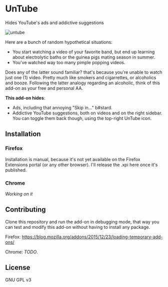 # UnTube
Hides YouTube's ads and addictive suggestions

![untube](http://www.cattaneo.uy/public/untube-1.png)

Here are a bunch of random hypothetical situations:
* You start watching a video of your favorite band, but end up learning about electrolytic baths or the guinea pigs mating season in summer.
* You've watched way too many pimple popping videos.

Does any of the latter sound familiar? that's because you're unable to watch just one (1) video. Pretty much like smokers and cigarrettes, or alcoholics and booze.
Following the latter analogy regarding an alcoholic, think of this add-on as your free and personal AA.

**This add-on hides**:
* Ads, including that annoying "Skip in..." b#stard.
* Addictive YouTube suggestions, both on videos and on the right sidebar. You can toggle them back though, using the top-right UnTube icon.

## Installation

### Firefox
Installation is manual, because it's not yet available on the Firefox Extensions portal (or any other browser).
I'll release the .xpi here once it's published.

### Chrome
_Working on it_

## Contributing
Clone this repository and run the add-on in debugging mode, that way you can test and modify this add-on without having to install any package.

Firefox: https://blog.mozilla.org/addons/2015/12/23/loading-temporary-add-ons/

Chrome: _TODO_.
## License
GNU GPL v3
